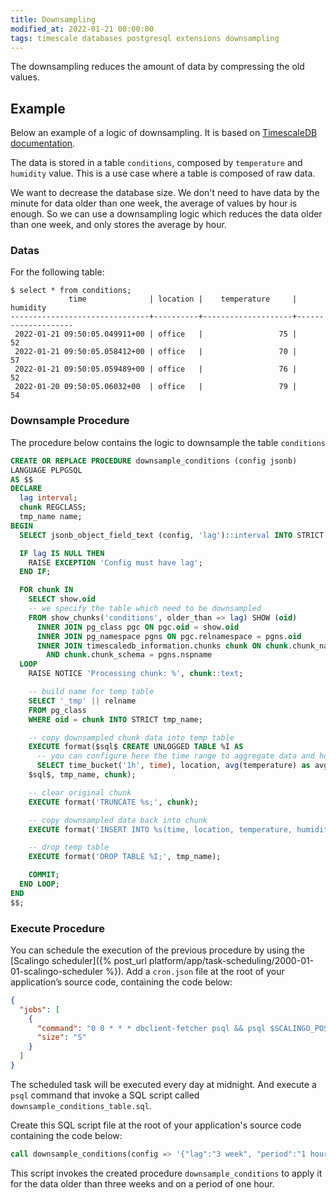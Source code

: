```yaml
---
title: Downsampling
modified_at: 2022-01-21 00:00:00
tags: timescale databases postgresql extensions downsampling
---
```


The downsampling reduces the amount of data by compressing the old values.

## Example

Below an example of a logic of downsampling. It is based on [TimescaleDB documentation](https://docs.timescale.com/timescaledb/latest/how-to-guides/user-defined-actions/example-downsample-and-compress/#downsample-and-compress).

The data is stored in a table `conditions`, composed by `temperature` and `humidity`
value. This is a use case where a table is composed of raw data.

We want to decrease the database size. We don't need to have data by the
minute for data older than one week, the average of values by hour is enough.
So we can use a downsampling logic which reduces the data older than one week,
and only stores the average by hour.


### Datas

For the following table:

```
$ select * from conditions;
             time              | location |    temperature     |      humidity
-------------------------------+----------+--------------------+--------------------
 2022-01-21 09:50:05.049911+00 | office   |                 75 |                 52
 2022-01-21 09:50:05.058412+00 | office   |                 70 |                 57
 2022-01-21 09:50:05.059489+00 | office   |                 76 |                 52
 2022-01-20 09:50:05.06032+00  | office   |                 79 |                 54
```

### Downsample Procedure

The procedure below contains the logic to downsample the table `conditions`

```sql
CREATE OR REPLACE PROCEDURE downsample_conditions (config jsonb)
LANGUAGE PLPGSQL
AS $$
DECLARE
  lag interval;
  chunk REGCLASS;
  tmp_name name;
BEGIN
  SELECT jsonb_object_field_text (config, 'lag')::interval INTO STRICT lag;

  IF lag IS NULL THEN
    RAISE EXCEPTION 'Config must have lag';
  END IF;

  FOR chunk IN
    SELECT show.oid
    -- we specify the table which need to be downsampled
    FROM show_chunks('conditions', older_than => lag) SHOW (oid)
      INNER JOIN pg_class pgc ON pgc.oid = show.oid
      INNER JOIN pg_namespace pgns ON pgc.relnamespace = pgns.oid
      INNER JOIN timescaledb_information.chunks chunk ON chunk.chunk_name = pgc.relname
        AND chunk.chunk_schema = pgns.nspname
  LOOP
    RAISE NOTICE 'Processing chunk: %', chunk::text;

    -- build name for temp table
    SELECT '_tmp' || relname
    FROM pg_class
    WHERE oid = chunk INTO STRICT tmp_name;

    -- copy downsampled chunk data into temp table
    EXECUTE format($sql$ CREATE UNLOGGED TABLE %I AS
      -- you can configure here the time range to aggregate data and how you do it. Here we used `avg` function on 1 hour
      SELECT time_bucket('1h', time), location, avg(temperature) as avg_temperature, avg(humidity) as avg_humidity FROM %s GROUP BY 1, 2;
    $sql$, tmp_name, chunk);

    -- clear original chunk
    EXECUTE format('TRUNCATE %s;', chunk);

    -- copy downsampled data back into chunk
    EXECUTE format('INSERT INTO %s(time, location, temperature, humidity) SELECT * FROM %I;', chunk, tmp_name);

    -- drop temp table
    EXECUTE format('DROP TABLE %I;', tmp_name);

    COMMIT;
  END LOOP;
END
$$;
```

### Execute Procedure

You can schedule the execution of the previous procedure by using the
[Scalingo scheduler]({% post_url platform/app/task-scheduling/2000-01-01-scalingo-scheduler %}).
Add a `cron.json` file at the root of your application’s source code,
containing the code below:

```json
{
  "jobs": [
    {
      "command": "0 0 * * * dbclient-fetcher psql && psql $SCALINGO_POSTGRESQL_URL -f downsample_conditions_table.sql",
      "size": "S"
    }
  ]
}
```

The scheduled task will be executed every day at midnight. And execute a `psql`
command that invoke a SQL script called `downsample_conditions_table.sql`.

Create this SQL script file at the root of your application's source code containing
the code below:

```sql
call downsample_conditions(config => '{"lag":"3 week", "period":"1 hour"}');
```

This script invokes the created procedure `downsample_conditions` to apply it for
the data older than three weeks and on a period of one hour.
